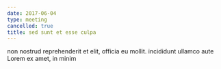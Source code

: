 ```yaml
---
date: 2017-06-04
type: meeting
cancelled: true
title: sed sunt et esse culpa
---
```

non nostrud reprehenderit et elit, officia eu mollit. incididunt ullamco aute Lorem ex amet, in minim